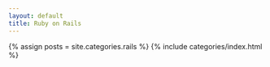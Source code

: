 ```yaml
---
layout: default
title: Ruby on Rails
---
```

{% assign posts = site.categories.rails %}
{% include categories/index.html %}
